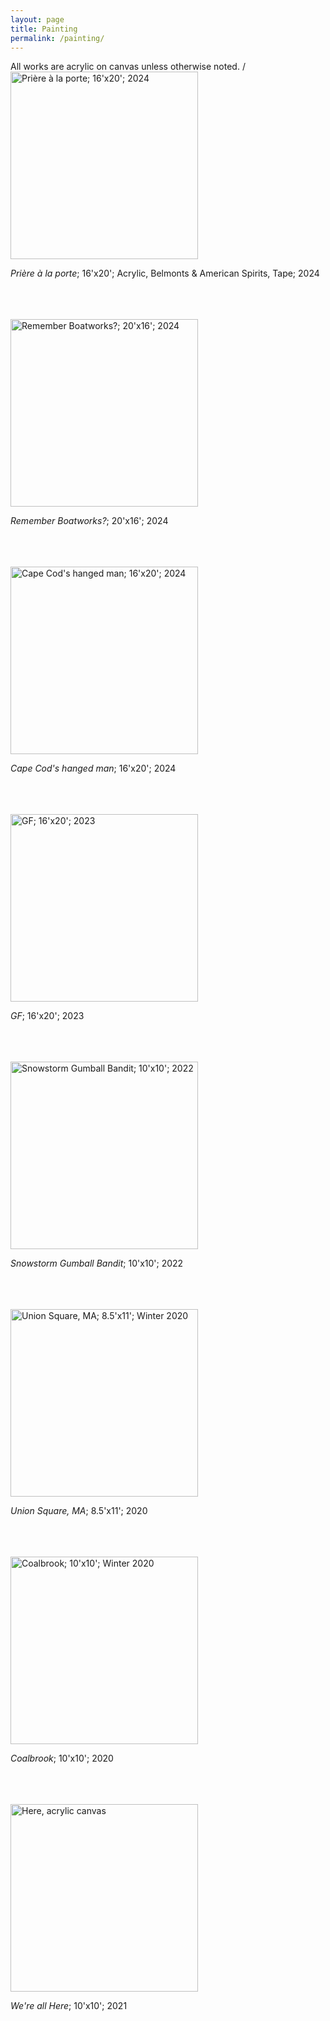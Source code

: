 ```yaml
---
layout: page
title: Painting
permalink: /painting/
---
```

All works are acrylic on canvas unless otherwise noted.
/
<a href="/assets/image_67515137.JPG">
<img src="/assets/image_67515137.JPG" alt="Prière à la porte; 16'x20'; 2024" width="300">
</a>

*Prière à la porte*; 16'x20'; Acrylic, Belmonts & American Spirits, Tape; 2024
<br/><br/>
<br/><br/>

<a href="/assets/image_67154433.JPG">
<img src="/assets/image_67154433.JPG" alt="Remember Boatworks?; 20'x16'; 2024" width="300">
</a>

*Remember Boatworks?*; 20'x16'; 2024
<br/><br/>
<br/><br/>

<a href="/assets/image_67179009.JPG">
<img src="/assets/image_67179009.JPG" alt="Cape Cod's hanged man; 16'x20'; 2024" width="300">
</a>

*Cape Cod's hanged man*; 16'x20'; 2024
<br/><br/>
<br/><br/>

<a href="/assets/image_67172865.JPG">
<img src="/assets/image_67172865.JPG" alt="GF; 16'x20'; 2023" width="300">
</a>

*GF*; 16'x20'; 2023
<br/><br/>
<br/><br/>

<a href="/assets/image_67191041.JPG">
<img src="/assets/image_67191041.JPG" alt="Snowstorm Gumball Bandit; 10'x10'; 2022" width="300">
</a>

*Snowstorm Gumball Bandit*; 10'x10'; 2022
<br/><br/>
<br/><br/>

<a href="/assets/image_67221505.JPG">
<img src="/assets/image_67221505.JPG" alt="Union Square, MA; 8.5'x11'; Winter 2020" width="300">
</a>

*Union Square, MA*; 8.5'x11'; 2020
<br/><br/>
<br/><br/>



<a href="/assets/image_67149313.JPG">
<img src="/assets/image_67149313.JPG" alt="Coalbrook; 10'x10'; Winter 2020" width="300">
</a>

*Coalbrook*; 10'x10'; 2020
<br/><br/>
<br/><br/>


<a href="/assets/image_67145473.JPG">
<img src="/assets/image_67145473.JPG" alt="Here, acrylic canvas" width="300">
</a>

*We're all Here*; 10'x10'; 2021
